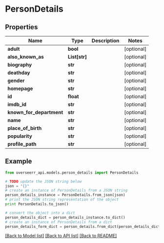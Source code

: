 # PersonDetails


## Properties
Name | Type | Description | Notes
------------ | ------------- | ------------- | -------------
**adult** | **bool** |  | [optional] 
**also_known_as** | **List[str]** |  | [optional] 
**biography** | **str** |  | [optional] 
**deathday** | **str** |  | [optional] 
**gender** | **str** |  | [optional] 
**homepage** | **str** |  | [optional] 
**id** | **float** |  | [optional] 
**imdb_id** | **str** |  | [optional] 
**known_for_department** | **str** |  | [optional] 
**name** | **str** |  | [optional] 
**place_of_birth** | **str** |  | [optional] 
**popularity** | **str** |  | [optional] 
**profile_path** | **str** |  | [optional] 

## Example

```python
from overseerr_api.models.person_details import PersonDetails

# TODO update the JSON string below
json = "{}"
# create an instance of PersonDetails from a JSON string
person_details_instance = PersonDetails.from_json(json)
# print the JSON string representation of the object
print PersonDetails.to_json()

# convert the object into a dict
person_details_dict = person_details_instance.to_dict()
# create an instance of PersonDetails from a dict
person_details_form_dict = person_details.from_dict(person_details_dict)
```
[[Back to Model list]](../README.md#documentation-for-models) [[Back to API list]](../README.md#documentation-for-api-endpoints) [[Back to README]](../README.md)


